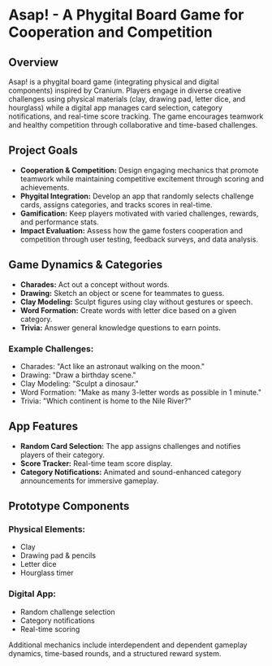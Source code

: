 # Asap! - A Phygital Board Game for Cooperation and Competition

## Overview
Asap! is a phygital board game (integrating physical and digital components) inspired by Cranium. Players engage in diverse creative challenges using physical materials (clay, drawing pad, letter dice, and hourglass) while a digital app manages card selection, category notifications, and real-time score tracking. The game encourages teamwork and healthy competition through collaborative and time-based challenges.

## Project Goals
- **Cooperation & Competition:** Design engaging mechanics that promote teamwork while maintaining competitive excitement through scoring and achievements.
- **Phygital Integration:** Develop an app that randomly selects challenge cards, assigns categories, and tracks scores in real-time.
- **Gamification:** Keep players motivated with varied challenges, rewards, and performance stats.
- **Impact Evaluation:** Assess how the game fosters cooperation and competition through user testing, feedback surveys, and data analysis.

## Game Dynamics & Categories
- **Charades:** Act out a concept without words.
- **Drawing:** Sketch an object or scene for teammates to guess.
- **Clay Modeling:** Sculpt figures using clay without gestures or speech.
- **Word Formation:** Create words with letter dice based on a given category.
- **Trivia:** Answer general knowledge questions to earn points.

### Example Challenges:
- Charades: "Act like an astronaut walking on the moon."
- Drawing: "Draw a birthday scene."
- Clay Modeling: "Sculpt a dinosaur."
- Word Formation: "Make as many 3-letter words as possible in 1 minute."
- Trivia: "Which continent is home to the Nile River?"

## App Features
- **Random Card Selection:** The app assigns challenges and notifies players of their category.
- **Score Tracker:** Real-time team score display.
- **Category Notifications:** Animated and sound-enhanced category announcements for immersive gameplay.

## Prototype Components
### Physical Elements:
- Clay
- Drawing pad & pencils
- Letter dice
- Hourglass timer

### Digital App:
- Random challenge selection
- Category notifications
- Real-time scoring

Additional mechanics include interdependent and dependent gameplay dynamics, time-based rounds, and a structured reward system.

